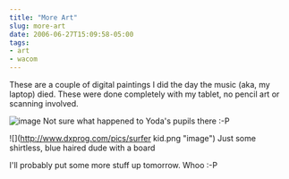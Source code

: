 ```yaml
---
title: "More Art"
slug: more-art
date: 2006-06-27T15:09:58-05:00
tags:
- art
- wacom
---
```

These are a couple of digital paintings I did the day the music (aka, my laptop) died. These were done completely with my tablet, no pencil art or scanning involved.

![](http://www.dxprog.com/pics/yoda.png "image")
Not sure what happened to Yoda's pupils there :-P

![](http://www.dxprog.com/pics/surfer kid.png "image")
Just some shirtless, blue haired dude with a board

I'll probably put some more stuff up tomorrow. Whoo :-P
